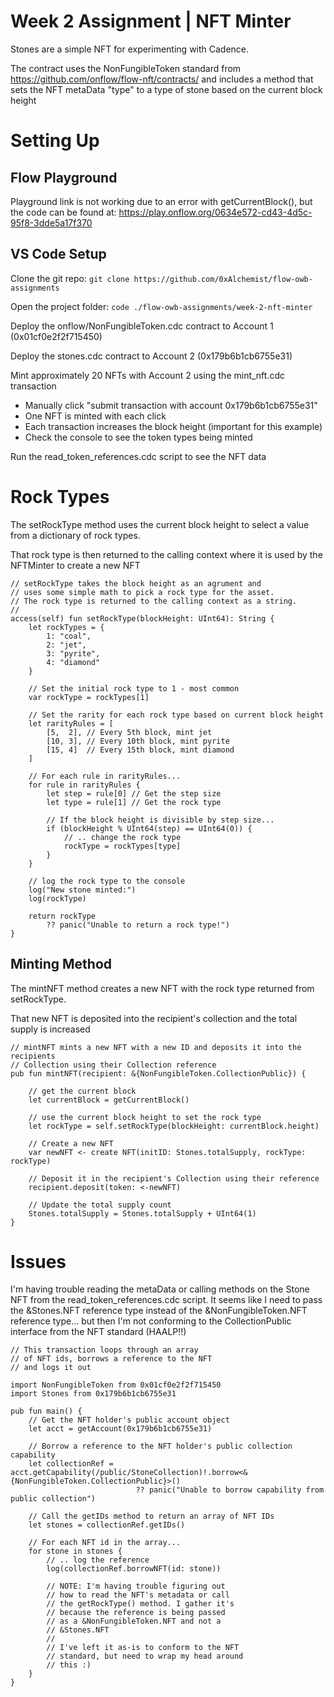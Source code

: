 # Week 2 Assignment | NFT Minter

Stones are a simple NFT for experimenting with Cadence.

The contract uses the NonFungibleToken standard from
https://github.com/onflow/flow-nft/contracts/ and
includes a method that sets the NFT metaData "type"
to a type of stone based on the current block height

# Setting Up

## Flow Playground

Playground link is not working due to an error with getCurrentBlock(), but the code can be found
at: https://play.onflow.org/0634e572-cd43-4d5c-95f8-3dde5a17f370

## VS Code Setup

Clone the git repo:
```git clone https://github.com/0xAlchemist/flow-owb-assignments```

Open the project folder:
```code ./flow-owb-assignments/week-2-nft-minter```

Deploy the onflow/NonFungibleToken.cdc contract to Account 1 (0x01cf0e2f2f715450)

Deploy the stones.cdc contract to Account 2 (0x179b6b1cb6755e31)

Mint approximately 20 NFTs with Account 2 using the mint_nft.cdc transaction
- Manually click "submit transaction with account 0x179b6b1cb6755e31"
- One NFT is minted with each click
- Each transaction increases the block height (important for this example)
- Check the console to see the token types being minted

Run the read_token_references.cdc script to see the NFT data

# Rock Types

The setRockType method uses the current block height to
select a value from a dictionary of rock types.

That rock type is then returned to the calling context
where it is used by the NFTMinter to create a new NFT

```
// setRockType takes the block height as an agrument and
// uses some simple math to pick a rock type for the asset.
// The rock type is returned to the calling context as a string.
//
access(self) fun setRockType(blockHeight: UInt64): String {
    let rockTypes = {
        1: "coal",
        2: "jet",
        3: "pyrite",
        4: "diamond"
    }
    
    // Set the initial rock type to 1 - most common
    var rockType = rockTypes[1]

    // Set the rarity for each rock type based on current block height
    let rarityRules = [
        [5,  2], // Every 5th block, mint jet
        [10, 3], // Every 10th block, mint pyrite
        [15, 4]  // Every 15th block, mint diamond
    ]

    // For each rule in rarityRules...
    for rule in rarityRules {
        let step = rule[0] // Get the step size
        let type = rule[1] // Get the rock type
        
        // If the block height is divisible by step size...
        if (blockHeight % UInt64(step) == UInt64(0)) {
            // .. change the rock type
            rockType = rockTypes[type]
        }
    }

    // log the rock type to the console
    log("New stone minted:")
    log(rockType)

    return rockType 
        ?? panic("Unable to return a rock type!")
}
```

## Minting Method

The mintNFT method creates a new NFT with the rock type
returned from setRockType.

That new NFT is deposited into the recipient's collection
and the total supply is increased

```
// mintNFT mints a new NFT with a new ID and deposits it into the recipients 
// Collection using their Collection reference
pub fun mintNFT(recipient: &{NonFungibleToken.CollectionPublic}) {

    // get the current block
    let currentBlock = getCurrentBlock()

    // use the current block height to set the rock type
    let rockType = self.setRockType(blockHeight: currentBlock.height)

    // Create a new NFT
    var newNFT <- create NFT(initID: Stones.totalSupply, rockType: rockType)

    // Deposit it in the recipient's Collection using their reference
    recipient.deposit(token: <-newNFT)

    // Update the total supply count
    Stones.totalSupply = Stones.totalSupply + UInt64(1)
}
```

# Issues

I'm having trouble reading the metaData or calling methods on the Stone NFT from
the read_token_references.cdc script. It seems like I need to pass the &Stones.NFT 
reference type instead of the &NonFungibleToken.NFT reference type... but then I'm
not conforming to the CollectionPublic interface from the NFT standard (HAALP!!)

```
// This transaction loops through an array
// of NFT ids, borrows a reference to the NFT
// and logs it out

import NonFungibleToken from 0x01cf0e2f2f715450
import Stones from 0x179b6b1cb6755e31

pub fun main() {
    // Get the NFT holder's public account object
    let acct = getAccount(0x179b6b1cb6755e31)
    
    // Borrow a reference to the NFT holder's public collection capability
    let collectionRef = acct.getCapability(/public/StoneCollection)!.borrow<&{NonFungibleToken.CollectionPublic}>()
                            ?? panic("Unable to borrow capability from public collection")

    // Call the getIDs method to return an array of NFT IDs
    let stones = collectionRef.getIDs()

    // For each NFT id in the array...
    for stone in stones {
        // .. log the reference
        log(collectionRef.borrowNFT(id: stone))

        // NOTE: I'm having trouble figuring out
        // how to read the NFT's metadata or call
        // the getRockType() method. I gather it's
        // because the reference is being passed
        // as a &NonFungibleToken.NFT and not a
        // &Stones.NFT
        //
        // I've left it as-is to conform to the NFT
        // standard, but need to wrap my head around
        // this :)
    }
}
```